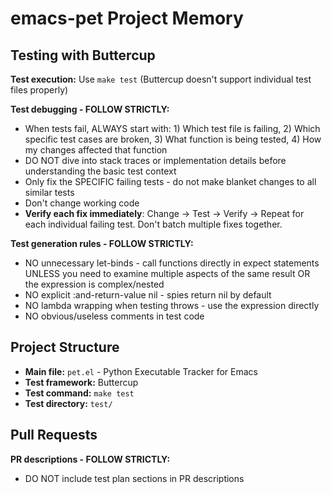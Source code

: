 # emacs-pet Project Memory

## Testing with Buttercup

**Test execution:** Use `make test` (Buttercup doesn't support individual test files properly)

**Test debugging - FOLLOW STRICTLY:**
- When tests fail, ALWAYS start with: 1) Which test file is failing, 2) Which specific test cases are broken, 3) What function is being tested, 4) How my changes affected that function
- DO NOT dive into stack traces or implementation details before understanding the basic test context
- Only fix the SPECIFIC failing tests - do not make blanket changes to all similar tests
- Don't change working code
- **Verify each fix immediately**: Change → Test → Verify → Repeat for each individual failing test. Don't batch multiple fixes together.

**Test generation rules - FOLLOW STRICTLY:**
- NO unnecessary let-binds - call functions directly in expect statements UNLESS you need to examine multiple aspects of the same result OR the expression is complex/nested
- NO explicit :and-return-value nil - spies return nil by default
- NO lambda wrapping when testing throws - use the expression directly
- NO obvious/useless comments in test code

## Project Structure

- **Main file:** `pet.el` - Python Executable Tracker for Emacs
- **Test framework:** Buttercup
- **Test command:** `make test`
- **Test directory:** `test/`

## Pull Requests

**PR descriptions - FOLLOW STRICTLY:**
- DO NOT include test plan sections in PR descriptions
